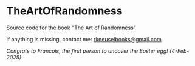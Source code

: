 # TheArtOfRandomness
Source code for the book "The Art of Randomness"

If anything is missing, contact me: rkneuselbooks@gmail.com

*Congrats to Francois, the first person to uncover the Easter egg! (4-Feb-2025)*


